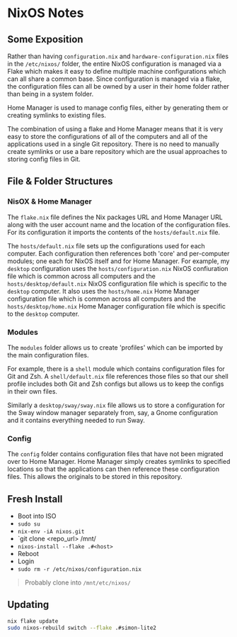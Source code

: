 # NixOS Notes

## Some Exposition

Rather than having `configuration.nix` and `hardware-configuration.nix` files in the `/etc/nixos/` folder, the entire NixOS configuration is managed via a Flake which makes it easy to define multiple machine configurations which can all share a common base. Since configuration is managed via a flake, the configuration files can all be owned by a user in their home folder rather than being in a system folder.

Home Manager is used to manage config files, either by generating them or creating symlinks to existing files.

The combination of using a flake and Home Manager means that it is very easy to store the configurations of all of the computers and all of the applications used in a single Git repository. There is no need to manually create symlinks or use a bare repository which are the usual approaches to storing config files in Git.

## File & Folder Structures

### NisOX & Home Manager

The `flake.nix` file defines the Nix packages URL and Home Manager URL along with the user account name and the location of the configuration files. For its configuration it imports the contents of the `hosts/default.nix` file.

The `hosts/default.nix` file sets up the configurations used for each computer. Each configuration then references both 'core' and per-computer modules; one each for NixOS itself and for Home Manager. For example, my `desktop` configuration uses the `hosts/configuration.nix` NixOS confiuration file which is common across all computers and the `hosts/desktop/default.nix` NixOS configuration file which is specific to the `desktop` computer. It also uses the `hosts/home.nix` Home Manager configuration file which is common across all computers and the `hosts/desktop/home.nix` Home Manager configuration file which is specific to the `desktop` computer.

### Modules

The `modules` folder allows us to create 'profiles' which can be imported by the main configuration files.

For example, there is a `shell` module which contains configuration files for Git and Zsh. A `shell/default.nix` file references those files so that our shell profile includes both Git and Zsh configs but allows us to keep the configs in their own files.

Similarly a `desktop/sway/sway.nix` file allows us to store a configuration for the Sway window manager separately from, say, a Gnome configuration and it contains everything needed to run Sway.

### Config

The `config` folder contains configuration files that have not been migrated over to Home Manager. Home Manager simply creates symlinks to specified locations so that the applications can then reference these configuration files. This allows the originals to be stored in this repository. 

## Fresh Install

* Boot into ISO
* `sudo su`
* `nix-env -iA nixos.git`
* `git clone <repo_url> /mnt/<path>
* `nixos-install --flake .#<host>`
* Reboot
* Login
* `sudo rm -r /etc/nixos/configuration.nix`

> Probably clone into `/mnt/etc/nixos/`

## Updating

```bash
nix flake update
sudo nixos-rebuild switch --flake .#simon-lite2
```
